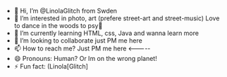 - 👋 Hi, I’m @LinolaGlitch from Swden
- 👀 I’m interested in photo, art (prefere street-art and street-music) Love to dance in the woods to psy🍄
- 🌱 I’m currently learning HTML, css, Java and wanna learn more
- 💞️ I’m looking to collaborate just PM me here 
- 📫 How to reach me? Just PM me here <-----
- 😄 Pronouns: Human? Or Im on the wrong planet!
- ⚡ Fun fact: (Linola[Glitch] 

<!---
LinolaGlitch/LinolaGlitch is a ✨ special ✨ repository because its `README.md` (this file) appears on your GitHub profile.
You can click the Preview link to take a look at your changes.
--->
